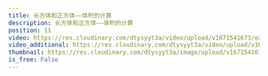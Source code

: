 ```yaml
---
title: 长方体和正方体——体积的计算
description: 长方体和正方体——体积的计算
position: 11
video: https://res.cloudinary.com/dtysyyt3a/video/upload/v1671541673/easymath/5年级下/03单元长方体和正方体/vtetctte655i8wee9n23.mp4
video_additional: https://res.cloudinary.com/dtysyyt3a/video/upload/v1671541756/easymath/5年级下/03单元长方体和正方体/每课一题的解答视频/pherjzi5ottqmswfqgxc.mp4
thumbnail: https://res.cloudinary.com/dtysyyt3a/image/upload/v1671541675/easymath/5年级下/03单元长方体和正方体/gpfiioipgngd4k9lmve1.png
is_free: False
---
```

